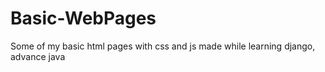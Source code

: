 # Basic-WebPages
Some of my basic html pages with css and js made while learning django, advance java

